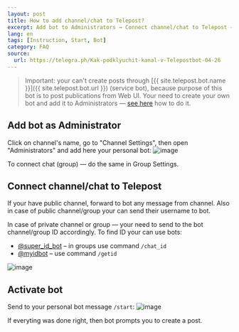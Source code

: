```yaml
---
layout: post
title: How to add channel/chat to Telepost?
excerpt: Add bot to Administrators → Connect channel/chat to Telepost → Activate bot
lang: en
tags: [Instruction, Start, Bot]
category: FAQ
source:
  url: https://telegra.ph/Kak-podklyuchit-kanal-v-Telepostbot-04-26
---
```


> Important: your can't create posts through [{{ site.telepost.bot.name }}]({{ site.telepost.bot.url }}) (service bot), because purpose of this bot is to post publications from Web UI. Your need to create your own bot and add it to Administrators — [see here](2019-04-26-personal-bot-for-telepost.md) how to do it.

## Add bot as Administrator

Click on channel's name, go to "Channel Settings", then open "Administrators" and add here your personal bot:
![image](https://user-images.githubusercontent.com/24430718/106523003-91be5d00-64f1-11eb-8191-660547d33a9c.png)

To connect chat (group) — do the same in Group Settings.

## Connect channel/chat to Telepost

If your have public channel, forward to bot any message from channel. Also in case of public channel/group your can send their username to bot.

In case of private channel or group — your need to send to the bot channel/group ID accordingly. To find ID your can use bots:
* [@super_id_bot](https://t.me/super_id_bot) – in groups use command `/chat_id`
* [@myidbot](https://t.me/myidbot) – use command `/getid`

![image](https://user-images.githubusercontent.com/24430718/106523817-be26a900-64f2-11eb-8396-f31931dc63f0.png)

## Activate bot

Send to your personal bot message `/start`:
![image](https://user-images.githubusercontent.com/24430718/106523926-edd5b100-64f2-11eb-8600-408607e7346c.png)

If everyting was done right, then bot prompts you to create a post.
